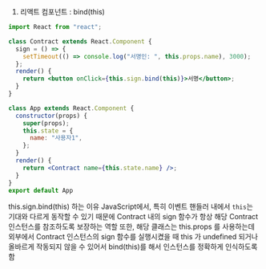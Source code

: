 
1. 리액트 컴포넌트 : bind(this)
```jsx
import React from "react";

class Contract extends React.Component {
  sign = () => {
    setTimeout(() => console.log("서명인: ", this.props.name), 3000);
  };
  render() {
    return <button onClick={this.sign.bind(this)}>서명</button>;
  }
}

class App extends React.Component {
  constructor(props) {
    super(props);
    this.state = {
      name: "사용자1",
    };
  }
  render() {
    return <Contract name={this.state.name} />;
  }
}  
export default App
```
this.sign.bind(this) 하는 이유
JavaScript에서, 특히 이벤트 핸들러 내에서 `this`는 기대와 다르게 동작할 수 있기 때문에
Contract 내의 sign 함수가 항상 해당 Contract 인스턴스를 참조하도록 보장하는 역할
또한, 해당 클래스는 this.props 를 사용하는데 외부에서 Contract 인스턴스의 sign 함수를 실행시켰을 때 this 가 undefined 되거나 올바르게 작동되지 않을 수 있어서 bind(this)를 해서 인스턴스를 정확하게 인식하도록 함